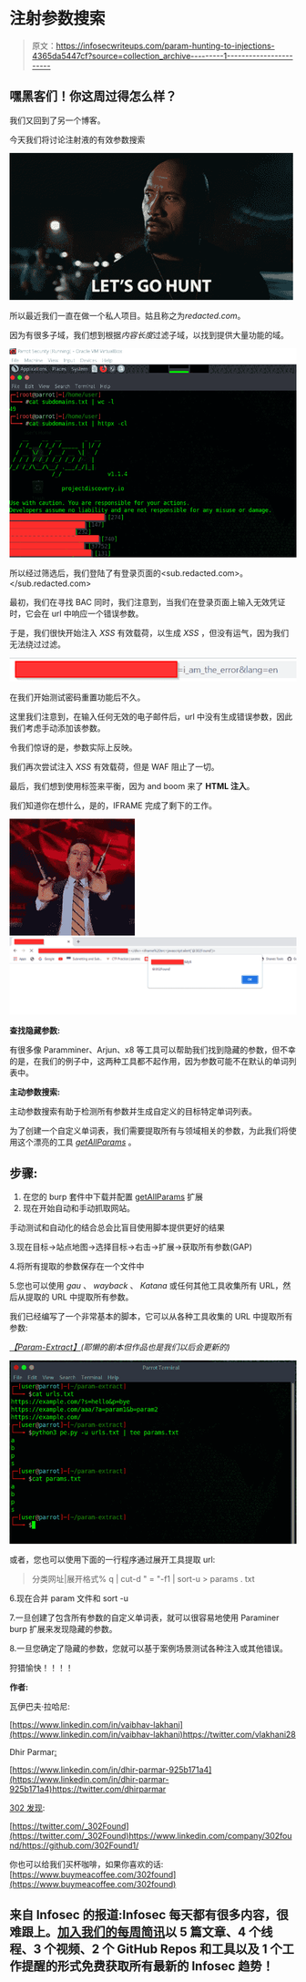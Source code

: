 # 注射参数搜索

> 原文：<https://infosecwriteups.com/param-hunting-to-injections-4365da5447cf?source=collection_archive---------1----------------------->

## 嘿黑客们！你这周过得怎么样？

我们又回到了另一个博客。

今天我们将讨论注射液的有效参数搜索

![](img/4b3815b3ce16d83ffe98280c5ba5ee05.png)

所以最近我们一直在做一个私人项目。姑且称之为*redacted.com*。

因为有很多子域，我们想到根据*内容长度*过滤子域，以找到提供大量功能的域。

![](img/13ba6de29d3e042fa115225bbd6e42b0.png)

所以经过筛选后，我们登陆了有登录页面的<sub.redacted.com>。</sub.redacted.com>

最初，我们在寻找 BAC 同时，我们注意到，当我们在登录页面上输入无效凭证时，它会在 url 中响应一个错误参数。

于是，我们很快开始注入 *XSS* 有效载荷，以生成 *XSS* ，但没有运气，因为我们无法绕过过滤。

![](img/738615b004dc858b9c5376271c05d399.png)

在我们开始测试密码重置功能后不久。

这里我们注意到，在输入任何无效的电子邮件后，url 中没有生成错误参数，因此我们考虑手动添加该参数。

令我们惊讶的是，参数实际上反映。

我们再次尝试注入 *XSS* 有效载荷，但是 WAF 阻止了一切。

最后，我们想到使用标签来平衡，因为 and boom 来了 **HTML 注入**。

我们知道你在想什么，是的，IFRAME 完成了剩下的工作。

![](img/9f9967b2bf71b17225bf56fa9c1a3301.png)![](img/0e7cfcd15c47b8c3ad78879ca4deb94a.png)

**查找隐藏参数:**

有很多像 Paramminer、Arjun、x8 等工具可以帮助我们找到隐藏的参数，但不幸的是，在我们的例子中，这两种工具都不起作用，因为参数可能不在默认的单词列表中。

**主动参数搜索:**

主动参数搜索有助于检测所有参数并生成自定义的目标特定单词列表。

为了创建一个自定义单词表，我们需要提取所有与领域相关的参数，为此我们将使用这个漂亮的工具 [*getAllParams*](https://github.com/xnl-h4ck3r/GAP-Burp-Extension) 。

## 步骤:

1.  在您的 burp 套件中下载并配置 [getAllParams](https://github.com/xnl-h4ck3r/GAP-Burp-Extension) 扩展
2.  现在开始自动和手动抓取网站。

手动测试和自动化的结合总会比盲目使用脚本提供更好的结果

3.现在目标->站点地图->选择目标->右击->扩展->获取所有参数(GAP)

4.将所有提取的参数保存在一个文件中

5.您也可以使用 *gau* 、 *wayback* 、 *Katana* 或任何其他工具收集所有 URL，然后从提取的 URL 中提取所有参数。

我们已经编写了一个非常基本的脚本，它可以从各种工具收集的 URL 中提取所有参数:

[*【Param-Extract】*](https://github.com/302Found1/Param-Extract)*(耶懒的剧本但作品也是我们以后会更新的)*

![](img/0873cb0698dca7c05ca5e6c7b69f14ae.png)

或者，您也可以使用下面的一行程序通过展开工具提取 url:

> 分类网址|展开格式% q | cut-d " = "-f1 | sort-u > params . txt

6.现在合并 param 文件和 sort -u

7.一旦创建了包含所有参数的自定义单词表，就可以很容易地使用 Paraminer burp 扩展来发现隐藏的参数。

8.一旦您确定了隐藏的参数，您就可以基于案例场景测试各种注入或其他错误。

狩猎愉快！！！！

**作者:**

瓦伊巴夫·拉哈尼:

[https://www.linkedin.com/in/vaibhav-lakhani](https://www.linkedin.com/in/vaibhav-lakhani)https://twitter.com/vlakhani28

Dhir Parmar[:](https://www.linkedin.com/in/dhir-parmar-925b171a4)

[https://www.linkedin.com/in/dhir-parmar-925b171a4](https://www.linkedin.com/in/dhir-parmar-925b171a4)https://twitter.com/dhirparmar

[302 发现](https://www.linkedin.com/company/302found/):

[https://twitter.com/_302Found](https://twitter.com/_302Found)https://www.linkedin.com/company/302found/https://github.com/302Found1/

你也可以给我们买杯咖啡，如果你喜欢的话:[https://www.buymeacoffee.com/302found](https://www.buymeacoffee.com/302found)

## 来自 Infosec 的报道:Infosec 每天都有很多内容，很难跟上。[加入我们的每周简讯](https://weekly.infosecwriteups.com/)以 5 篇文章、4 个线程、3 个视频、2 个 GitHub Repos 和工具以及 1 个工作提醒的形式免费获取所有最新的 Infosec 趋势！